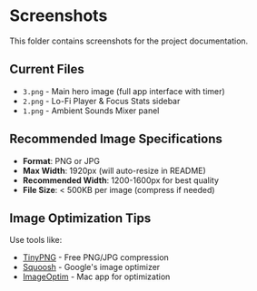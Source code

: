 # Screenshots

This folder contains screenshots for the project documentation.

## Current Files

- `3.png` - Main hero image (full app interface with timer)
- `2.png` - Lo-Fi Player & Focus Stats sidebar
- `1.png` - Ambient Sounds Mixer panel

## Recommended Image Specifications

- **Format**: PNG or JPG
- **Max Width**: 1920px (will auto-resize in README)
- **Recommended Width**: 1200-1600px for best quality
- **File Size**: < 500KB per image (compress if needed)

## Image Optimization Tips

Use tools like:
- [TinyPNG](https://tinypng.com/) - Free PNG/JPG compression
- [Squoosh](https://squoosh.app/) - Google's image optimizer
- [ImageOptim](https://imageoptim.com/) - Mac app for optimization
